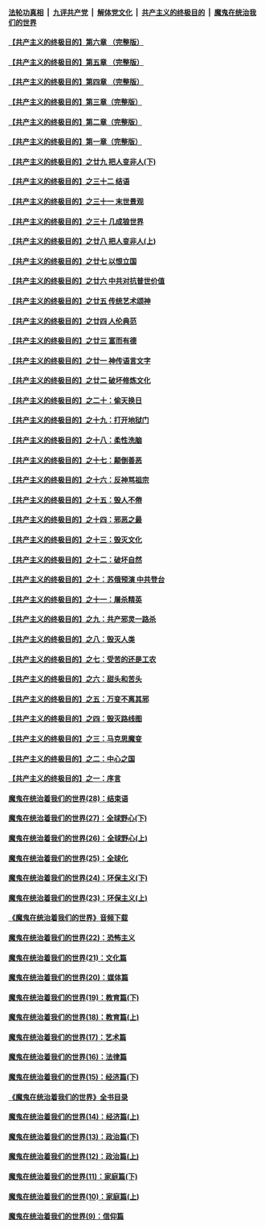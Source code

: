 

####  [法轮功真相](../../../../basic/blob/master/README.md?t=07101831) &nbsp;|&nbsp; [九评共产党](../../../../9ping.md/blob/master/README.md?t=07101831) &nbsp;|&nbsp; [解体党文化](../../../../jtdwh.md/blob/master/README.md?t=07101831)  &nbsp;|&nbsp; [共产主义的终极目的](../../../../gczydzjmd.md/blob/master/README.md?t=07101831) &nbsp;|&nbsp; [魔鬼在统治我们的世界](../../../../mgztzwmdsj.md/blob/master/README.md?t=07101831) 

#### [【共产主义的终极目的】第六章 （完整版）](../pages/nsc422/n11428913.md?t=07101831) 

#### [【共产主义的终极目的】第五章 （完整版）](../pages/nsc422/n11428912.md?t=07101831) 

#### [【共产主义的终极目的】第四章 （完整版）](../pages/nsc422/n11428907.md?t=07101831) 

#### [【共产主义的终极目的】第三章（完整版）](../pages/nsc422/n11428848.md?t=07101831) 

#### [【共产主义的终极目的】第二章（完整版）](../pages/nsc422/n11428831.md?t=07101831) 

#### [【共产主义的终极目的】第一章（完整版）](../pages/nsc422/n11417651.md?t=07101831) 

#### [【共产主义的终极目的】之廿九 把人变非人(下)](../pages/nsc422/n11344140.md?t=07101831) 

#### [【共产主义的终极目的】之三十二 结语](../pages/nsc422/n11360535.md?t=07101831) 

#### [【共产主义的终极目的】之三十一 末世景观](../pages/nsc422/n11351129.md?t=07101831) 

#### [【共产主义的终极目的】之三十 几成狼世界](../pages/nsc422/n11348280.md?t=07101831) 

#### [【共产主义的终极目的】之廿八 把人变非人(上)](../pages/nsc422/n11340492.md?t=07101831) 

#### [【共产主义的终极目的】之廿七 以恨立国](../pages/nsc422/n11336944.md?t=07101831) 

#### [【共产主义的终极目的】之廿六 中共对抗普世价值](../pages/nsc422/n11324785.md?t=07101831) 

#### [【共产主义的终极目的】之廿五 传统艺术颂神](../pages/nsc422/n11296396.md?t=07101831) 

#### [【共产主义的终极目的】之廿四 人伦典范](../pages/nsc422/n11296397.md?t=07101831) 

#### [【共产主义的终极目的】之廿三 富而有德](../pages/nsc422/n11283598.md?t=07101831) 

#### [【共产主义的终极目的】之廿一 神传语言文字](../pages/nsc422/n11263265.md?t=07101831) 

#### [【共产主义的终极目的】之廿二 破坏修炼文化](../pages/nsc422/n11245728.md?t=07101831) 

#### [【共产主义的终极目的】之二十：偷天换日](../pages/nsc422/n11238846.md?t=07101831) 

#### [【共产主义的终极目的】之十九：打开地狱门](../pages/nsc422/n11206376.md?t=07101831) 

#### [【共产主义的终极目的】之十八：柔性洗脑](../pages/nsc422/n11199994.md?t=07101831) 

#### [【共产主义的终极目的】之十七：颠倒善恶](../pages/nsc422/n11179782.md?t=07101831) 

#### [【共产主义的终极目的】之十六：反神骂祖宗](../pages/nsc422/n11166798.md?t=07101831) 

#### [【共产主义的终极目的】之十五：毁人不倦](../pages/nsc422/n11166792.md?t=07101831) 

#### [【共产主义的终极目的】之十四：邪恶之最](../pages/nsc422/n11150249.md?t=07101831) 

#### [【共产主义的终极目的】之十三：毁灭文化](../pages/nsc422/n11135227.md?t=07101831) 

#### [【共产主义的终极目的】之十二：破坏自然](../pages/nsc422/n11135214.md?t=07101831) 

#### [【共产主义的终极目的】之十：苏俄预演 中共登台](../pages/nsc422/n11118424.md?t=07101831) 

#### [【共产主义的终极目的】之十一：屠杀精英](../pages/nsc422/n11118442.md?t=07101831) 

#### [【共产主义的终极目的】之九：共产邪灵一路杀](../pages/nsc422/n11114139.md?t=07101831) 

#### [【共产主义的终极目的】之八：毁灭人类](../pages/nsc422/n11108503.md?t=07101831) 

#### [【共产主义的终极目的】之七：受苦的还是工农](../pages/nsc422/n11101809.md?t=07101831) 

#### [【共产主义的终极目的】之六：甜头和苦头](../pages/nsc422/n11096971.md?t=07101831) 

#### [【共产主义的终极目的】之五：万变不离其邪](../pages/nsc422/n11091285.md?t=07101831) 

#### [【共产主义的终极目的】之四：毁灭路线图](../pages/nsc422/n11086284.md?t=07101831) 

#### [【共产主义的终极目的】之三：马克思魔变](../pages/nsc422/n11061941.md?t=07101831) 

#### [【共产主义的终极目的】之二：中心之国](../pages/nsc422/n11047728.md?t=07101831) 

#### [【共产主义的终极目的】之一：序言](../pages/nsc422/n11086077.md?t=07101831) 

#### [魔鬼在统治着我们的世界(28)：结束语](../pages/nsc422/n10936246.md?t=07101831) 

#### [魔鬼在统治着我们的世界(27)：全球野心(下)](../pages/nsc422/n10928319.md?t=07101831) 

#### [魔鬼在统治着我们的世界(26)：全球野心(上)](../pages/nsc422/n10900318.md?t=07101831) 

#### [魔鬼在统治着我们的世界(25)：全球化](../pages/nsc422/n10788205.md?t=07101831) 

#### [魔鬼在统治着我们的世界(24)：环保主义(下)](../pages/nsc422/n10695307.md?t=07101831) 

#### [魔鬼在统治着我们的世界(23)：环保主义(上)](../pages/nsc422/n10688613.md?t=07101831) 

#### [《魔鬼在统治着我们的世界》音频下载](../pages/nsc422/n10635553.md?t=07101831) 

#### [魔鬼在统治着我们的世界(22)：恐怖主义](../pages/nsc422/n10614727.md?t=07101831) 

#### [魔鬼在统治着我们的世界(21)：文化篇](../pages/nsc422/n10597706.md?t=07101831) 

#### [魔鬼在统治着我们的世界(20)：媒体篇](../pages/nsc422/n10586579.md?t=07101831) 

#### [魔鬼在统治着我们的世界(19)：教育篇(下)](../pages/nsc422/n10564808.md?t=07101831) 

#### [魔鬼在统治着我们的世界(18)：教育篇(上)](../pages/nsc422/n10526970.md?t=07101831) 

#### [魔鬼在统治着我们的世界(17)：艺术篇](../pages/nsc422/n10499093.md?t=07101831) 

#### [魔鬼在统治着我们的世界(16)：法律篇](../pages/nsc422/n10485969.md?t=07101831) 

#### [魔鬼在统治着我们的世界(15)：经济篇(下)](../pages/nsc422/n10469975.md?t=07101831) 

#### [《魔鬼在统治着我们的世界》全书目录](../pages/nsc422/n10464261.md?t=07101831) 

#### [魔鬼在统治着我们的世界(14)：经济篇(上)](../pages/nsc422/n10457370.md?t=07101831) 

#### [魔鬼在统治着我们的世界(13)：政治篇(下)](../pages/nsc422/n10448270.md?t=07101831) 

#### [魔鬼在统治着我们的世界(12)：政治篇(上)](../pages/nsc422/n10444576.md?t=07101831) 

#### [魔鬼在统治着我们的世界(11)：家庭篇(下)](../pages/nsc422/n10440961.md?t=07101831) 

#### [魔鬼在统治着我们的世界(10)：家庭篇(上)](../pages/nsc422/n10435448.md?t=07101831) 

#### [魔鬼在统治着我们的世界(9)：信仰篇](../pages/nsc422/n10432159.md?t=07101831) 

